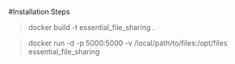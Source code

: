 #Installation Steps 

>docker build -t essential_file_sharing .

>docker run -d -p 5000:5000 -v /local/path/to/files:/opt/files essential_file_sharing
